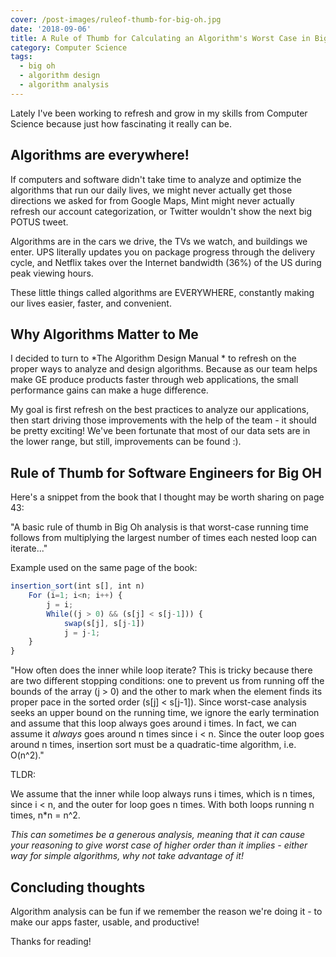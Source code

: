 ```yaml
---
cover: /post-images/ruleof-thumb-for-big-oh.jpg
date: '2018-09-06'
title: A Rule of Thumb for Calculating an Algorithm's Worst Case in Big Oh Notation
category: Computer Science
tags:
  - big oh
  - algorithm design
  - algorithm analysis
---
```

Lately I've been working to refresh and grow in my skills from Computer Science because just how fascinating it really can be. 

## Algorithms are everywhere!
If computers and software didn't take time to analyze and optimize the algorithms that run our daily lives, we might never actually get those directions we asked for from Google Maps, Mint might never actually refresh our account categorization, or Twitter wouldn't show the next big POTUS tweet.

Algorithms are in the cars we drive, the TVs we watch, and buildings we enter. UPS literally updates you on package progress through the delivery cycle, and Netflix takes over the Internet bandwidth (36%) of the US during peak viewing hours.

These little things called algorithms are EVERYWHERE, constantly making our lives easier, faster, and convenient.

## Why Algorithms Matter to Me

I decided to turn to *The Algorithm Design Manual * to refresh on the proper ways to analyze and design algorithms. Because as our team helps make GE produce products faster through web applications, the small performance gains can make a huge difference.

My goal is first refresh on the best practices to analyze our applications, then start driving those improvements with the help of the team - it should be pretty exciting! We've been fortunate that most of our data sets are in the lower range, but still, improvements can be found :).

## Rule of Thumb for Software Engineers for Big OH

Here's a snippet from the book that I thought may be worth sharing on page 43:

"A basic rule of thumb in Big Oh analysis is that worst-case running time follows from multiplying the largest number of times each nested loop can iterate..."

Example used on the same page of the book:

```javascript
insertion_sort(int s[], int n)
	For (i=1; i<n; i++) {
		j = i;
		While((j > 0) && (s[j] < s[j-1])) {
			swap(s[j], s[j-1])
			j = j-1;
	}
}
```

"How often does the inner while loop iterate? This is tricky because there are two different stopping conditions: one to prevent us from running off the bounds of the array (j > 0) and the other to mark when the element finds its proper pace in the sorted order (s[j] < s[j-1]). Since worst-case analysis seeks an upper bound on the running time, we ignore the early termination and assume that this loop always goes around i times. In fact, we can assume it *always* goes around n times since i < n. Since the outer loop goes around n times, insertion sort must be a quadratic-time algorithm, i.e. O(n^2)."

TLDR:

We assume that the inner while loop always runs i times, which is n times, since i < n, and the outer for loop goes n times. With both loops running n times, n*n = n^2.

*This can sometimes be a generous analysis, meaning that it can cause your reasoning to give worst case of higher order than it implies - either way for simple algorithms, why not take advantage of it!*

## Concluding thoughts

Algorithm analysis can be fun if we remember the reason we're doing it - to make our apps faster, usable, and productive!

Thanks for reading!
 

